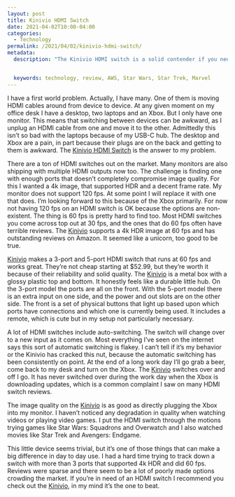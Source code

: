 ```yaml
---
layout: post
title: Kinivio HDMI Switch
date: 2021-04-02T10:00-04:00
categories:
  - Technology
permalink: /2021/04/02/kinivio-hdmi-switch/
metadata:
  description: "The Kinivio HDMI switch is a solid contender if you need such a thing."


  keywords: technology, review, AWS, Star Wars, Star Trek, Marvel
---
```


I have a first world problem. Actually, I have many. One of them is moving HDMI cables around from device to device. At any given moment on my office desk I have a desktop, two laptops and an Xbox. But I only have one monitor. This means that switching between devices can be awkward, as I unplug an HDMI cable from one and move it to the other. Admittedly this isn’t so bad with the laptops because of my USB-C hub. The desktop and Xbox are a pain, in part because their plugs are on the back and getting to them is awkward. The [Kinivio HDMI Switch](https://amzn.to/3tl1Iy9) is the answer to my problem.

<!-- excerpt -->

There are a ton of HDMI switches out on the market. Many monitors are also shipping with multiple HDMI outputs now too. The challenge is finding one with enough ports that doesn’t completely compromise image quality. For this I wanted a 4k image, that supported HDR and a decent frame rate. My monitor does not support 120 fps. At some point I will replace it with one that does. I’m looking forward to this because of the Xbox primarily. For now not having 120 fps on an HDMI switch is OK because the options are non-existent. The thing is 60 fps is pretty hard to find too. Most HDMI switches you come across top out at 30 fps, and the ones that do 60 fps often have terrible reviews. The [Kinivio](https://amzn.to/3tl1Iy9) supports a 4k HDR image at 60 fps and has outstanding reviews on Amazon. It seemed like a unicorn, too good to be true.

[Kinivio](https://amzn.to/3tl1Iy9) makes a 3-port and 5-port HDMI switch that runs at 60 fps and works great. They’re not cheap starting at $52.99, but they’re worth it because of their reliability and solid quality. The [Kinivio](https://amzn.to/3tl1Iy9) is a metal box with a glossy plastic top and bottom. It honestly feels like a durable little hub. On the 3-port model the ports are all on the front. With the 5-port model there is an extra input on one side, and the power and out slots are on the other side. The front is a set of physical buttons that light up based upon which ports have connections and which one is currently being used. It includes a remote, which is cute but in my setup not particularly necessary.

A lot of HDMI switches include auto-switching. The switch will change over to a new input as it comes on. Most everything I’ve seen on the internet says this sort of automatic switching is flakey. I can’t tell if it’s my behavior or the Kinivio has cracked this nut, because the automatic switching has been consistently on point. At the end of a long work day I’ll go grab a beer, come back to my desk and turn on the Xbox. The [Kinivio](https://amzn.to/3tl1Iy9) switches over and off I go. It has never switched over during the work day when the Xbox is downloading updates, which is a common complaint I saw on many HDMI switch reviews.

The image quality on the [Kinivio](https://amzn.to/3tl1Iy9) is as good as directly plugging the Xbox into my monitor. I haven’t noticed any degradation in quality when watching videos or playing video games. I put the HDMI switch through the motions trying games like Star Wars: Squadrons and Overwatch and I also watched movies like Star Trek and Avengers: Endgame.

This little device seems trivial, but it’s one of those things that can make a big difference in day to day use. I had a hard time trying to track down a switch with more than 3 ports that supported 4k HDR and did 60 fps. Reviews were sparse and there seem to be a lot of poorly made options crowding the market. If you’re in need of an HDMI switch I recommend you check out the [Kinivio](https://amzn.to/3tl1Iy9), in my mind it’s the one to beat.
